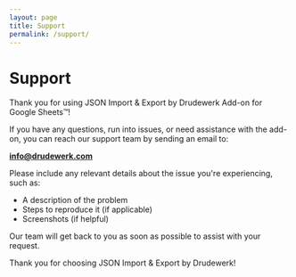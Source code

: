 ```yaml
---
layout: page
title: Support
permalink: /support/
---
```


# Support

Thank you for using JSON Import & Export by Drudewerk Add-on for Google Sheets™!

If you have any questions, run into issues, or need assistance with the add-on, you can reach our support team by sending an email to:

**[info@drudewerk.com](mailto:info@drudewerk.com)**

Please include any relevant details about the issue you're experiencing, such as:
- A description of the problem
- Steps to reproduce it (if applicable)
- Screenshots (if helpful)

Our team will get back to you as soon as possible to assist with your request.

Thank you for choosing JSON Import & Export by Drudewerk!

